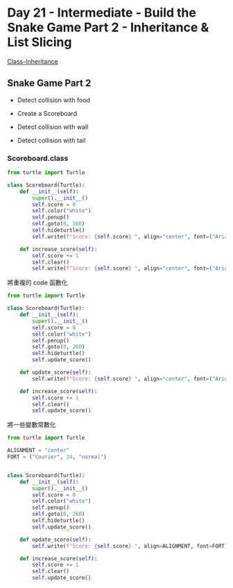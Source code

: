 # Day 21 - Intermediate - Build the Snake Game Part 2 - Inheritance & List Slicing

[Class-Inheritance](https://replit.com/@appbrewery/Class-Inheritance)

## Snake Game Part 2

* Detect collision with food

* Create a Scoreboard

* Detect collision with wall

* Detect collision with tail

### Scoreboard.class

```python
from turtle import Turtle

class Scoreboard(Turtle):
    def __init__(self):
        super().__init__()
        self.score = 0
        self.color("white")
        self.penup()
        self.goto(0, 260)
        self.hideturtle()
        self.write(f"Score: {self.score} ", align="center", font=("Arial", 20, "normal"))

    def increase_score(self):
        self.score += 1
        self.clear()
        self.write(f"Score: {self.score} ", align="center", font=("Arial", 20, "normal"))
```

將重複的 code 函數化

```python
from turtle import Turtle

class Scoreboard(Turtle):
    def __init__(self):
        super().__init__()
        self.score = 0
        self.color("white")
        self.penup()
        self.goto(0, 260)
        self.hideturtle()
        self.update_score()

    def update_score(self):
        self.write(f"Score: {self.score} ", align="center", font=("Arial", 20, "normal"))

    def increase_score(self):
        self.score += 1
        self.clear()
        self.update_score()
```

將一些變數常數化

```python
from turtle import Turtle

ALIGNMENT = "center"
FORT = ("Courier", 24, "normal")


class Scoreboard(Turtle):
    def __init__(self):
        super().__init__()
        self.score = 0
        self.color("white")
        self.penup()
        self.goto(0, 260)
        self.hideturtle()
        self.update_score()

    def update_score(self):
        self.write(f"Score: {self.score} ", align=ALIGNMENT, font=FORT)

    def increase_score(self):
        self.score += 1
        self.clear()
        self.update_score()
```